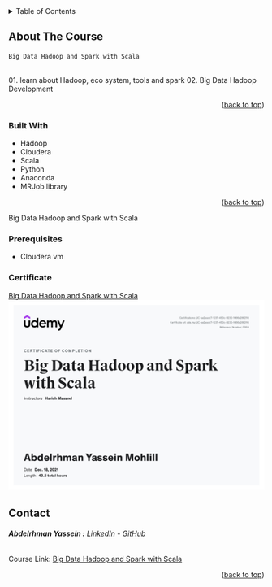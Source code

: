 <div id="top"></div>
<!--
*** Thanks for checking out the Best-README-Template. If you have a suggestion
*** that would make this better, please fork the repo and create a pull request
*** or simply open an issue with the tag "enhancement".
*** Don't forget to give the project a star!
*** Thanks again! Now go create something AMAZING! :D
-->



<!-- PROJECT SHIELDS -->
<!--
*** I'm using markdown "reference style" links for readability.
*** Reference links are enclosed in brackets [ ] instead of parentheses ( ).
*** See the bottom of this document for the declaration of the reference variables
*** for contributors-url, forks-url, etc. This is an optional, concise syntax you may use.
*** https://www.markdownguide.org/basic-syntax/#reference-style-links
-->




<!-- PROJECT LOGO -->




<!-- TABLE OF CONTENTS -->
<details>
  <summary>Table of Contents</summary>
  <ol>
    <li>
      <a href="#about-the-project">About The Course</a>
      <ul>
        <li><a href="#built-with">Built With</a></li>
      </ul>
    </li>
    <li><a href="#contact">Contact</a></li>
  </ol>
</details>



<!-- ABOUT THE PROJECT -->
## About The Course


    Big Data Hadoop and Spark with Scala 
<br/>
01. learn about Hadoop, eco system, tools and spark
02. Big Data Hadoop Development


<p align="right">(<a href="#top">back to top</a>)</p>



### Built With

* Hadoop
* Cloudera
* Scala
* Python
* Anaconda
* MRJob library
<p align="right">(<a href="#top">back to top</a>)</p>

Big Data Hadoop and Spark with Scala


### Prerequisites

* Cloudera vm
 


### Certificate
[Big Data Hadoop and Spark with Scala ](https://www.udemy.com/certificate/UC-aa2eadc7-1237-450c-9232-1666a26f21fd//)
![certificate](https://github.com/Abdelrhman-Yassein/Big-Data-Hadoop-and-Spark-with-Scala/blob/main/Big%20Data%20Hadoop%20and%20Spark%20with%20Scala%20.jpg)

## Contact

######  **Abdelrhman Yassein  :**  [LinkedIn](https://www.linkedin.com/in/Abdelrhman-Yassein/) - [GitHub](https://github.com/Abdelrhman-Yassein?tab=repositories)


Course Link: [Big Data Hadoop and Spark with Scala
 ](https://www.udemy.com/course/big-data-harish/)

<p align="right">(<a href="#top">back to top</a>)</p>



